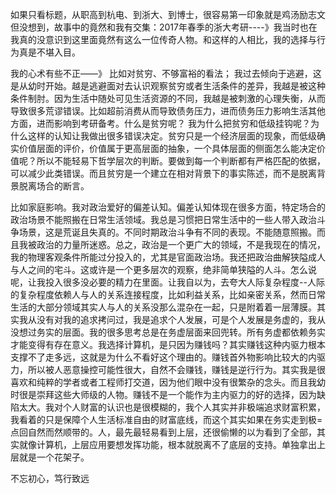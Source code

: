 如果只看标题，从职高到杭电、到浙大、到博士，很容易第一印象就是鸡汤励志文
但没想到，故事中的竟然和我有交集：2017年春季的浙大考研----》我当时也在
我真的没意识到这里面竟然有这么一位传奇人物。和这样的人相比，我的选择与行为真是不堪入目。

我的心术有些不正——》
		比如对贫穷、不够富裕的看法；
				我过去倾向于逃避，这是从幼时开始。越是逃避面对去认识观察贫穷或者生活条件的差异，我越是被这种条件制肘。因为生活中随处可见生活资源的不同，我越是被刺激的心理失衡，从而导致很多荒谬错误。比如超前消费从而导致债务压力，进而债务压力影响生活其他方面，进而影响到考研备考。什么是贫穷呢？
				我为什么把贫穷和低级挂钩呢？为什么这样的认知让我做出很多错误决定。贫穷只是一个经济层面的现象，而低级确实价值层面的评价，价值属于更高层面的抽象，一个具体层面的侧面怎么能决定价值呢？所以不能轻易下哲学层次的判断。要做到每一个判断都有严格匹配的依据，可以减少此类错误。而且贫穷是一个建立在相对背景下的事实陈述，而不是脱离背景脱离场合的断言。
		

​		比如家庭影响。我对政治爱好的偏差认知。偏差认知体现在很多方面，特定场合的政治场景不能照搬在日常生活领域。我总是习惯把日常生活中的一些人带入政治斗争场景，这是荒诞且失真的。不同时期政治斗争有不同的表现。不能随意照搬。而且我被政治的力量所迷惑。总之，政治是一个更广大的领域，不是我现在的情况，我的物理客观条件所能过分投入的，尤其是官面政治场。我还把政治曲解狭隘成人与人之间的宅斗。这或许是一个更多层次的观察，绝非简单狭隘的人斗。怎么说呢，让我投入很多没必要的精力在里面。让我自以为，去夸大人际复杂程度--人际的复杂程度依赖人与人的关系连接程度，比如利益关系，比如亲密关系，然而日常生活的大部分领域其实人与人的关系没那么混杂在一起，只是附着着一层薄膜。
​		其实我从没有对我的追求拷问过，我是追求个人发展，可是个人发展是务虚的，我从没想过务实的层面。我的很多思考总是在务虚层面来回兜转。所有务虚都依赖务实才能变得有存在意义。我选择计算机，是只因为赚钱吗？其实赚钱这种内驱力根本支撑不了走多远，这就是为什么不看好这个理由的。赚钱首外物影响比较大的内驱力，所以被人恶意操控可能性很大，自然不会赚钱，赚钱是逆行行为。其实我是很喜欢和纯粹的学者或者工程师打交道，因为他们眼中没有很繁杂的念头。而且我幼时很是崇拜这些大师级的人物。赚钱不是一个能作为主内驱力的好的选择，因为缺陷太大。我对个人财富的认识也是很模糊的，我个人其实并非极端追求财富积累，我看着的只是保障个人生活标准自由的财富底线，而这个其实如果在务实走到极=点回自然而然顺带的。人，最先最轻易看到上层，还很偷懒的以为看到了全部，其实就像计算机，上层应用要想发挥功能，根本就脱离不了底层的支持。单独拿出上层就是一个花架子。



不忘初心，笃行致远

